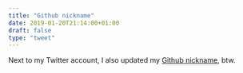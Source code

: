 ```yaml
---
title: "Github nickname"
date: 2019-01-20T21:14:00+01:00
draft: false
type: "tweet"
---
```


Next to my Twitter account, I also updated my [Github nickname](https://github.com/even4void), btw.

